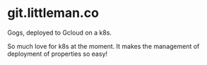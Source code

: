 # git.littleman.co

Gogs, deployed to Gcloud on a k8s.

So much love for k8s at the moment. It makes the management of deployment of properties so easy!

